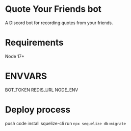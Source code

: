 # Quote Your Friends bot

A Discord bot for recording quotes from your friends.

# Requirements

Node 17+

# ENVVARS

BOT_TOKEN
REDIS_URL
NODE_ENV

# Deploy process

push code
install squelize-cli
run `npx sequelize db:migrate`
